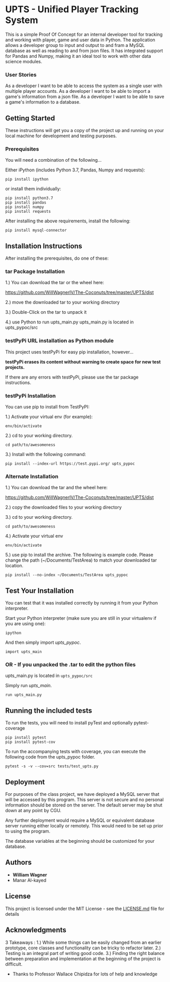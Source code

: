 # UPTS - Unified Player Tracking System

This is a simple Proof Of Concept for an internal developer tool for tracking and working with player, game and user data in Python.  The application allows a developer group to input and output to and fram a MySQL database as well as reading to and from json files.  It has integrated support for Pandas and Numpy, making it an ideal tool to work with other data science modules.

### User Stories

As a developer I want to be able to access the system as a single user with multiple player accounts.
As a developer I want to be able to import a game's information from a json file.
As a developer I want to be able to save a game's information to a database.

## Getting Started

These instructions will get you a copy of the project up and running on your local machine for development and testing purposes. 

### Prerequisites

You will need a combination of the following...

Either iPython (includes Python 3.7, Pandas, Numpy and requests):
```
pip install ipython
```

or install them individually:
```
pip install python3.7
pip install pandas
pip install numpy
pip install requests
```

After installing the above requirements, install the following:
```
pip install mysql-connector
```


## Installation Instructions

After installing the prerequisites, do one of these:

### tar Package Installation

1.) You can download the tar or the wheel here:

<https://github.com/WillWagnerIV/The-Coconuts/tree/master/UPTS/dist>

2.) move the downloaded tar to your working directory

3.) Double-Click on the tar to unpack it

4.) use Python to run upts_main.py
    upts_main.py is located in upts_pypoc/src


### testPyPi URL installation as Python module

This project uses testPyPi for easy pip installation, however...

**testPyPi erases its content without warning to create space for new test projects.**

If there are any errors with testPyPi, please use the tar package instructions.

### testPyPi Installation

You can use pip to install from TestPyPI:

1.) Activate your virtual env (for example):
```
env/bin/activate
```
2.) cd to your working directory.
```
cd path/to/awesomeness
```
3.) Install with the following command:
```
pip install --index-url https://test.pypi.org/ upts_pypoc
```


### Alternate Installation

1.) You can download the tar and the wheel here:

<https://github.com/WillWagnerIV/The-Coconuts/tree/master/UPTS/dist>

2.) copy the downloaded files to your working directory

3.) cd to your working directory.
```
cd path/to/awesomeness
```
4.) Activate your virtual env
```
env/bin/activate
```
5.) use pip to install the archive.  The following is example code.  Please change the path (~/Documents/TestArea) to match your downloaded tar location.
```
pip install --no-index ~/Documents/TestArea upts_pypoc
```



## Test Your Installation

You can test that it was installed correctly by running it from your Python interpreter.

Start your Python interpreter (make sure you are still in your virtualenv if you are using one):
```
ipython
```
And then simply import *upts_pypoc*.
```
import upts_main
```


### OR - If you unpacked the .tar to edit the python files

upts_main.py is located in ```upts_pypoc/src```

Simply run *upts_main*.
```
run upts_main.py
```



## Running the included tests

To run the tests, you will need to install pyTest and optionally pytest-coverage
```
pip install pytest
pip install pytest-cov
```

To run the accompanying tests with coverage, you can execute the following code from the upts_pypoc folder.
```
pytest -s -v --cov=src tests/test_upts.py
```


## Deployment

For purposes of the class project, we have deployed a MySQL server that will be accessed by this program.  This server is not secure and no personal information should be stored on the server.  The default server may be shut down at any point by CGU.  

Any further deployment would require a MySQL or equivalent database server running either locally or remotely.  This would need to be set up prior to using the program.

The database variables at the beginning should be customized for your database.



## Authors

* **William Wagner** 
* Manar Al-kayed

## License

This project is licensed under the MIT License - see the [LICENSE.md](LICENSE.md) file for details

## Acknowledgments

3 Takeaways :
1.) While some things can be easily changed from an earlier prototype, core classes and functionality can be tricky to refactor later.
2.) Testing is an integral part of writing good code.
3.) Finding the right balance between preparation and implementation at the beginning of the project is difficult.  

* Thanks to Professor Wallace Chipidza for lots of help and knowledge


